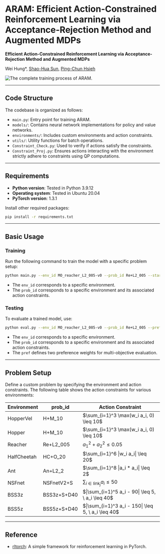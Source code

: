 
# ARAM: Efficient Action-Constrained Reinforcement Learning via Acceptance-Rejection Method and Augmented MDPs

**Efficient Action-Constrained Reinforcement Learning via Acceptance-Rejection Method and Augmented MDPs**

Wei Hung\*, [Shao-Hua Sun](https://shaohua0116.github.io/), [Ping-Chun Hsieh](https://pinghsieh.github.io/)

![The complete training process of ARAM.](https://github.com/user-attachments/assets/75a80bec-aa66-418b-a6b9-1f28d618fb88)

---

## Code Structure

The codebase is organized as follows:

- `main.py`: Entry point for training ARAM.
- `models/`: Contains neural network implementations for policy and value networks.
- `environments/`: Includes custom environments and action constraints.
- `utils/`: Utility functions for batch operations.
- `Constraint_Check.py`: Used to verify if actions satisfy the constraints.
- `Constraint_Proj.py`: Ensures actions interacting with the environment strictly adhere to constraints using QP computations.

---

## Requirements

- **Python version**: Tested in Python 3.9.12
- **Operating system**: Tested in Ubuntu 20.04
- **PyTorch version**: 1.3.1

Install other required packages:

```bash
pip install -r requirements.txt
```

---

## Basic Usage

### Training

Run the following command to train the model with a specific problem setup:

```bash
python main.py --env_id MO_reacher_L2_005-v0 --prob_id Re+L2_005 --start_steps 1000 --seed 1
```
- The `env_id` corresponds to a specific environment.
- The `prob_id` corresponds to a specific environment and its associated action constraints.

### Testing

To evaluate a trained model, use:

```bash
python eval.py --env_id MO_reacher_L2_005-v0 --prob_id Re+L2_005 --pref 0.1 0.9 --model_path /tmp/policy.pth 
```

- The `env_id` corresponds to a specific environment.
- The `prob_id` corresponds to a specific environment and its associated action constraints.
- The `pref` defines two preference weights for multi-objective evaluation.

---

## Problem Setup

Define a custom problem by specifying the environment and action constraints. The following table shows the action constraints for various environments:

| **Environment** | **prob_id** | **Action Constraint** |
|------------------|------------------------|-------------|
| HopperVel        | H+M_10 | $\sum_{i=1}^3 \max(w_i a_i, 0) \leq 10$ | 
| Hopper           | H+M_10 | $\sum_{i=1}^3 \max(w_i a_i, 0) \leq 10$ | 
| Reacher          | Re+L2_005 | $a_1^2 + a_2^2 \leq 0.05$ | 
| HalfCheetah      | HC+O_20 | $\sum_{i=1}^6 \|w_i a_i\| \leq 20$ |
| Ant              | An+L2_2 | $\sum_{i=1}^8 \|a_i * a_i\| \leq 2$ | 
| NSFnet           | NSFnetV2+S | $\sum_{i \in \text{link}_j} a_i \leq 50$ | 
| BSS3z            | BSS3z+S+D40 | $\|\sum_{i=1}^5 a_i - 90\| \leq 5, \ a_i \leq 40$ | 
| BSS5z            | BSS5z+S+D40 | $\|\sum_{i=1}^3 a_i - 150\| \leq 5, \ a_i \leq 40$ | 


---

## Reference

- [rltorch](https://github.com/toshikwa/rltorch): A simple framework for reinforcement learning in PyTorch.
